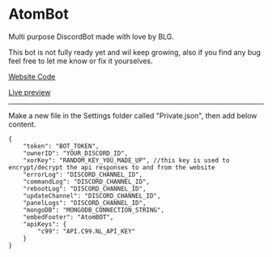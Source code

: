 # AtomBot
Multi purpose DiscordBot made with love by BLG.

This bot is not fully ready yet and wil keep growing, also if you find any bug feel free to let me know or fix it yourselves.

[Website Code](https://github.com/BLG2/AtomBotWeb)

[Live preview](https://atom-bot.xyz/)

----------

Make a new file in the Settings folder called "Private.json", then add below content.
```
{
    "token": "BOT_TOKEN",
    "ownerID": "YOUR_DISCORD_ID",
    "xorKey": "RANDOM_KEY_YOU_MADE_UP", //this key is used to encrypt/decrypt the api responses to and from the website
    "errorLog": "DISCORD_CHANNEL_ID",
    "commandLog": "DISCORD_CHANNEL_ID",
    "rebootLog": "DISCORD_CHANNEL_ID",
    "updateChannel": "DISCORD_CHANNEL_ID",
    "panelLogs": "DISCORD_CHANNEL_ID",
    "mongoDB": "MONGODB_CONNECTION_STRING",
    "embedFooter": "AtomBOT",
    "apiKeys": {
        "c99": "API.C99.NL_API_KEY"
    }
}
```

